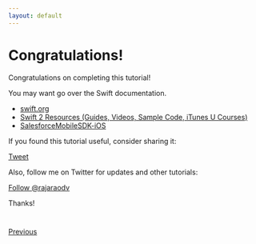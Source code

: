 ```yaml
---
layout: default
---
```


# Congratulations!

Congratulations on completing this tutorial!

You may want go over the Swift documentation. 

- <a href="https://swift.org/" target="_blank">swift.org</a> 
- <a href="https://developer.apple.com/swift/resources/" target="_blank">Swift 2 Resources (Guides, Videos, Sample Code, iTunes U Courses)</a> 
- <a href="https://github.com/forcedotcom/SalesforceMobileSDK-iOS" target="_blank">SalesforceMobileSDK-iOS</a> 

If you found this tutorial useful, consider sharing it:

<a href="https://twitter.com/share" class="twitter twitter-share-button" data-size="large" data-url="http://rajaraodv.github.io/salesforce-swift-tutorial/" data-text="Salesforce Mobile SDK: Swift tutorial http://rajaraodv.github.io/salesforce-swift-tutorial/">Tweet</a>

Also, follow me on Twitter for updates and other tutorials:

<a class="twitter twitter-follow-button"
   href="https://twitter.com/rajaraodv"
   data-size="large">
    Follow @rajaraodv</a>

Thanks!


<script>!function(d,s,id){var js,fjs=d.getElementsByTagName(s)[0],p=/^http:/.test(d.location)?'http':'https';if(!d.getElementById(id)){js=d.createElement(s);js.id=id;js.src=p+'://platform.twitter.com/widgets.js';fjs.parentNode.insertBefore(js,fjs);}}(document, 'script', 'twitter-wjs');</script>



<div class="row" style="margin-top:40px;">
<div class="col-sm-12">
<a href="mobile-sdk-swift-adding-connected-app.html" class="btn btn-default"><i class="glyphicon glyphicon-chevron-left"></i> Previous</a>
</div>
</div>
